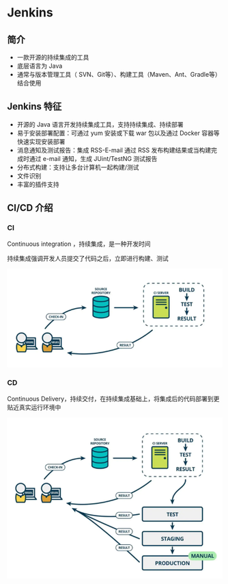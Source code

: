 # Jenkins 

## 简介

+ 一款开源的持续集成的工具
+ 底层语言为 Java
+ 通常与版本管理工具（ SVN、Git等）、构建工具（Maven、Ant、Gradle等）结合使用

## Jenkins 特征

+ 开源的 Java 语言开发持续集成工具，支持持续集成、持续部署
+ 易于安装部署配置：可通过 yum 安装或下载 war 包以及通过 Docker 容器等快速实现安装部署
+ 消息通知及测试报告：集成 RSS-E-mail 通过 RSS 发布构建结果或当构建完成时通过 e-mail 通知，生成 JUint/TestNG 测试报告
+ 分布式构建：支持让多台计算机一起构建/测试
+ 文件识别
+ 丰富的插件支持

## CI/CD 介绍

### CI

Continuous integration ，持续集成，是一种开发时间

持续集成强调开发人员提交了代码之后，立即进行构建、测试

![CI](../Jenkins/images/ci.png)

### CD

 Continuous Delivery，持续交付，在持续集成基础上，将集成后的代码部署到更贴近真实运行环境中

![CD](../Jenkins/images/CD.png)

